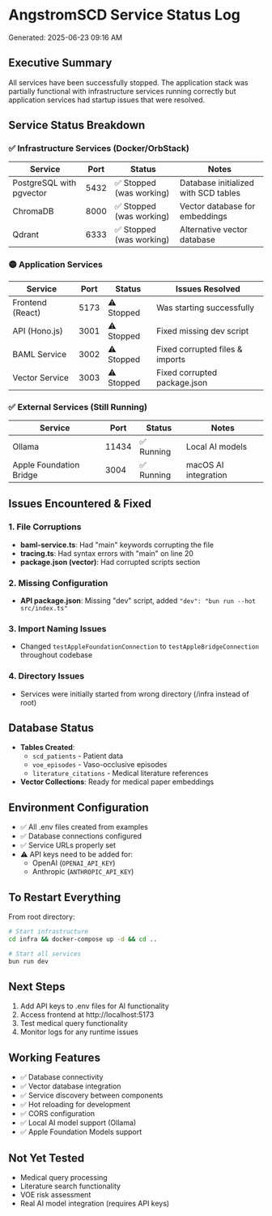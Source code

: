 # AngstromSCD Service Status Log
Generated: 2025-06-23 09:16 AM

## Executive Summary
All services have been successfully stopped. The application stack was partially functional with infrastructure services running correctly but application services had startup issues that were resolved.

## Service Status Breakdown

### ✅ Infrastructure Services (Docker/OrbStack)
| Service | Port | Status | Notes |
|---------|------|--------|-------|
| PostgreSQL with pgvector | 5432 | ✅ Stopped (was working) | Database initialized with SCD tables |
| ChromaDB | 8000 | ✅ Stopped (was working) | Vector database for embeddings |
| Qdrant | 6333 | ✅ Stopped (was working) | Alternative vector database |

### 🟡 Application Services
| Service | Port | Status | Issues Resolved |
|---------|------|--------|-----------------|
| Frontend (React) | 5173 | ⚠️ Stopped | Was starting successfully |
| API (Hono.js) | 3001 | ⚠️ Stopped | Fixed missing dev script |
| BAML Service | 3002 | ⚠️ Stopped | Fixed corrupted files & imports |
| Vector Service | 3003 | ⚠️ Stopped | Fixed corrupted package.json |

### ✅ External Services (Still Running)
| Service | Port | Status | Notes |
|---------|------|--------|-------|
| Ollama | 11434 | ✅ Running | Local AI models |
| Apple Foundation Bridge | 3004 | ✅ Running | macOS AI integration |

## Issues Encountered & Fixed

### 1. File Corruptions
- **baml-service.ts**: Had "main" keywords corrupting the file
- **tracing.ts**: Had syntax errors with "main" on line 20
- **package.json (vector)**: Had corrupted scripts section

### 2. Missing Configuration
- **API package.json**: Missing "dev" script, added `"dev": "bun run --hot src/index.ts"`

### 3. Import Naming Issues
- Changed `testAppleFoundationConnection` to `testAppleBridgeConnection` throughout codebase

### 4. Directory Issues
- Services were initially started from wrong directory (/infra instead of root)

## Database Status
- **Tables Created**: 
  - `scd_patients` - Patient data
  - `voe_episodes` - Vaso-occlusive episodes
  - `literature_citations` - Medical literature references
- **Vector Collections**: Ready for medical paper embeddings

## Environment Configuration
- ✅ All .env files created from examples
- ✅ Database connections configured
- ✅ Service URLs properly set
- ⚠️ API keys need to be added for:
  - OpenAI (`OPENAI_API_KEY`)
  - Anthropic (`ANTHROPIC_API_KEY`)

## To Restart Everything

From root directory:
```bash
# Start infrastructure
cd infra && docker-compose up -d && cd ..

# Start all services
bun run dev
```

## Next Steps
1. Add API keys to .env files for AI functionality
2. Access frontend at http://localhost:5173
3. Test medical query functionality
4. Monitor logs for any runtime issues

## Working Features
- ✅ Database connectivity
- ✅ Vector database integration
- ✅ Service discovery between components
- ✅ Hot reloading for development
- ✅ CORS configuration
- ✅ Local AI model support (Ollama)
- ✅ Apple Foundation Models support

## Not Yet Tested
- Medical query processing
- Literature search functionality
- VOE risk assessment
- Real AI model integration (requires API keys)